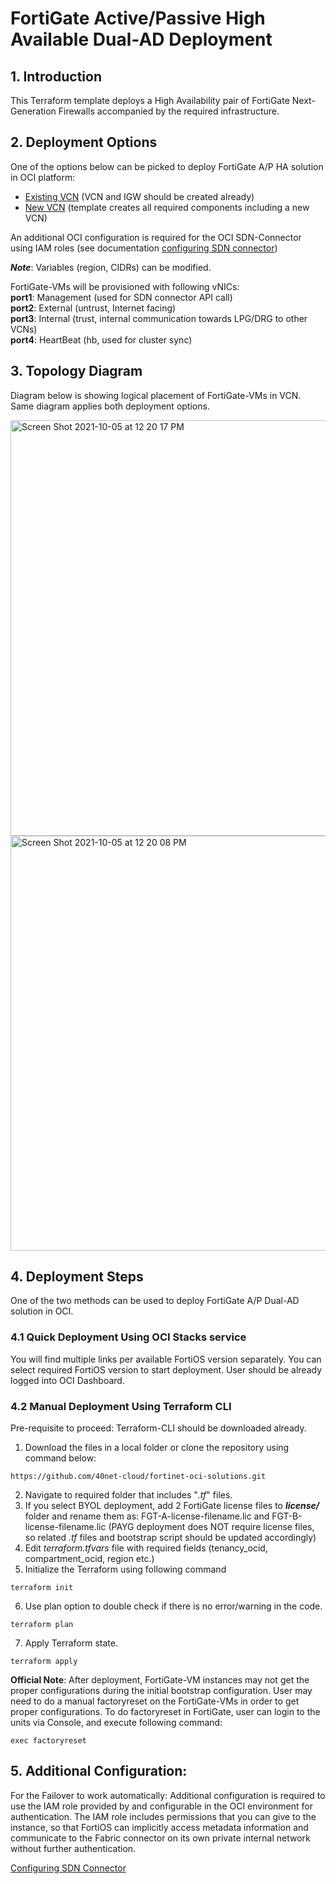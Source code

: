 # FortiGate Active/Passive High Available Dual-AD Deployment

## 1. Introduction
This Terraform template deploys a High Availability pair of FortiGate Next-Generation Firewalls accompanied by the required infrastructure.

## 2. Deployment Options

One of the options below can be picked to deploy FortiGate A/P HA solution in OCI platform:
- [Existing VCN](https://github.com/40net-cloud/fortinet-oci-solutions/tree/main/FortiGate/Active-Passive/Dual-AD/Existing-VCN) (VCN and IGW should be created already)
- [New VCN](https://github.com/40net-cloud/fortinet-oci-solutions/tree/main/FortiGate/Active-Passive/Dual-AD/New-VCN) (template creates all required components including a new VCN)

An additional OCI configuration is required for the OCI SDN-Connector using IAM roles (see documentation [configuring SDN connector](https://docs.fortinet.com/document/fortigate-public-cloud/7.2.0/oci-administration-guide/442167/sdn-connector-integration-with-oci))</br>

**_Note_**: Variables (region, CIDRs) can be modified.

FortiGate-VMs will be provisioned with following vNICs:</br>
**port1**: Management (used for SDN connector API call)</br>
**port2**: External (untrust, Internet facing)</br>
**port3**: Internal (trust, internal communication towards LPG/DRG to other VCNs)</br>
**port4**: HeartBeat (hb, used for cluster sync)</br>

## 3. Topology Diagram

Diagram below is showing logical placement of FortiGate-VMs in VCN. Same diagram applies both deployment options. 

<img width="665" alt="Screen Shot 2021-10-05 at 12 20 17 PM" src="https://user-images.githubusercontent.com/64405031/135986810-68a958e5-6817-4c79-93f2-6566d34dc5a0.png">

<img width="664" alt="Screen Shot 2021-10-05 at 12 20 08 PM" src="https://user-images.githubusercontent.com/64405031/135986825-522a699c-2eec-4fe7-8f20-24f48c5a5ccd.png">

## 4. Deployment Steps

One of the two methods can be used to deploy FortiGate A/P Dual-AD solution in OCI.

### 4.1 Quick Deployment Using OCI Stacks service

You will find multiple links per available FortiOS version separately. You can select required FortiOS version to start deployment. User should be already logged into OCI Dashboard.

### 4.2 Manual Deployment Using Terraform CLI

Pre-requisite to proceed: Terraform-CLI should be downloaded already. 

1. Download the files in a local folder or clone the repository using command below:</br>
```
https://github.com/40net-cloud/fortinet-oci-solutions.git
```
2. Navigate to required folder that includes "_.tf_" files.
3. If you select BYOL deployment, add 2 FortiGate license files to **_license/_** folder and rename them as: FGT-A-license-filename.lic and FGT-B-license-filename.lic (PAYG deployment does NOT require license files, so related _.tf_ files and bootstrap script should be updated accordingly)
4. Edit _terraform.tfvars_ file with required fields (tenancy_ocid, compartment_ocid, region etc.)
5. Initialize the Terraform using following command
```
terraform init
```
6. Use plan option to double check if there is no error/warning in the code.
```
terraform plan
```
7. Apply Terraform state.
```
terraform apply
```

**Official Note**: After deployment, FortiGate-VM instances may not get the proper configurations during the initial bootstrap configuration. User may need to do a manual factoryreset on the FortiGate-VMs in order to get proper configurations. To do factoryreset in FortiGate, user can login to the units via Console, and execute following command:

```
exec factoryreset
```

## 5. Additional Configuration:
For the Failover to work automatically: Additional configuration is required to use the IAM role provided by and configurable in the OCI environment for authentication. The IAM role includes permissions that you can give to the instance, so that FortiOS can implicitly access metadata information and communicate to the Fabric connector on its own private internal network without further authentication.

[Configuring SDN Connector](https://docs.fortinet.com/vm/oci/fortigate/6.4/oci-cookbook/6.4.0/562317/configuring-an-oci-fabric-connector-using-iam-roles)
